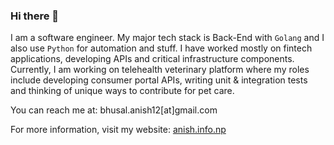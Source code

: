### Hi there 👋
I am a software engineer. My major tech stack is Back-End with `Golang` and I also use `Python` for automation and stuff. I have worked mostly on fintech applications, developing APIs and critical infrastructure components. Currently, I am working on telehealth veterinary platform where my roles include developing consumer portal APIs, writing unit & integration tests and thinking of unique ways to contribute for pet care.

You can reach me at: bhusal.anish12[at]gmail.com

For more information, visit my website: [anish.info.np](http://anish.info.np)

